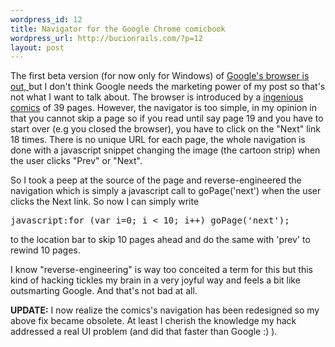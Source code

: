 ```yaml
--- 
wordpress_id: 12
title: Navigator for the Google Chrome comicbook
wordpress_url: http://bucionrails.com/?p=12
layout: post
---
```

The first beta version (for now only for Windows) of <a href="http://googleblog.blogspot.com/2008/09/fresh-take-on-browser.html">Google's browser is out, </a>but I don't think Google needs the marketing power of my post so that's not what I want to talk about. The browser is introduced by a <a href="http://www.google.com/googlebooks/chrome/">ingenious comics</a> of 39 pages. However, the navigator is too simple, in my opinion in that you cannot skip a page so if you read until say page 19 and you have to start over (e.g you closed the browser), you have to click on the "Next" link 18 times. There is no unique URL for each page, the whole navigation is done with a javascript snippet changing the image (the cartoon strip) when the user clicks "Prev" or "Next".

So I took a peep at the source of the page and reverse-engineered the navigation which is simply a javascript call to goPage('next') when the user clicks the Next link. So now I can simply write

<pre lang="javascript">
javascript:for (var i=0; i < 10; i++) goPage('next');</pre>

to the location bar to skip 10 pages ahead and do the same with 'prev' to rewind 10 pages.

I know "reverse-engineering" is way too conceited a term for this but this kind of hacking tickles my brain in a very joyful way and feels a bit like outsmarting Google. And that's not bad at all.

<strong>UPDATE:</strong> I now realize the comics's navigation has been redesigned so my above fix became obsolete. At least I cherish the knowledge my hack addressed a real UI problem (and did that faster than Google :) ).
